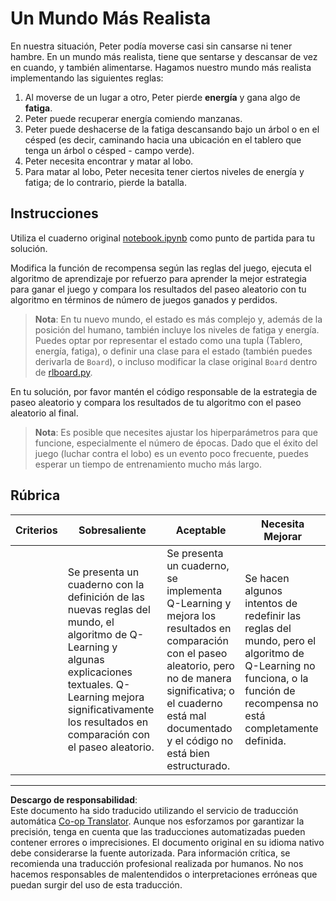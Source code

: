 <!--
CO_OP_TRANSLATOR_METADATA:
{
  "original_hash": "68394b2102d3503882e5e914bd0ff5c1",
  "translation_date": "2025-09-04T00:24:17+00:00",
  "source_file": "8-Reinforcement/1-QLearning/assignment.md",
  "language_code": "es"
}
-->
# Un Mundo Más Realista

En nuestra situación, Peter podía moverse casi sin cansarse ni tener hambre. En un mundo más realista, tiene que sentarse y descansar de vez en cuando, y también alimentarse. Hagamos nuestro mundo más realista implementando las siguientes reglas:

1. Al moverse de un lugar a otro, Peter pierde **energía** y gana algo de **fatiga**.
2. Peter puede recuperar energía comiendo manzanas.
3. Peter puede deshacerse de la fatiga descansando bajo un árbol o en el césped (es decir, caminando hacia una ubicación en el tablero que tenga un árbol o césped - campo verde).
4. Peter necesita encontrar y matar al lobo.
5. Para matar al lobo, Peter necesita tener ciertos niveles de energía y fatiga; de lo contrario, pierde la batalla.

## Instrucciones

Utiliza el cuaderno original [notebook.ipynb](notebook.ipynb) como punto de partida para tu solución.

Modifica la función de recompensa según las reglas del juego, ejecuta el algoritmo de aprendizaje por refuerzo para aprender la mejor estrategia para ganar el juego y compara los resultados del paseo aleatorio con tu algoritmo en términos de número de juegos ganados y perdidos.

> **Nota**: En tu nuevo mundo, el estado es más complejo y, además de la posición del humano, también incluye los niveles de fatiga y energía. Puedes optar por representar el estado como una tupla (Tablero, energía, fatiga), o definir una clase para el estado (también puedes derivarla de `Board`), o incluso modificar la clase original `Board` dentro de [rlboard.py](../../../../8-Reinforcement/1-QLearning/rlboard.py).

En tu solución, por favor mantén el código responsable de la estrategia de paseo aleatorio y compara los resultados de tu algoritmo con el paseo aleatorio al final.

> **Nota**: Es posible que necesites ajustar los hiperparámetros para que funcione, especialmente el número de épocas. Dado que el éxito del juego (luchar contra el lobo) es un evento poco frecuente, puedes esperar un tiempo de entrenamiento mucho más largo.

## Rúbrica

| Criterios | Sobresaliente                                                                                                                                                                                        | Aceptable                                                                                                                                                                              | Necesita Mejorar                                                                                                                           |
| --------- | ---------------------------------------------------------------------------------------------------------------------------------------------------------------------------------------------------- | -------------------------------------------------------------------------------------------------------------------------------------------------------------------------------------- | ------------------------------------------------------------------------------------------------------------------------------------------ |
|           | Se presenta un cuaderno con la definición de las nuevas reglas del mundo, el algoritmo de Q-Learning y algunas explicaciones textuales. Q-Learning mejora significativamente los resultados en comparación con el paseo aleatorio. | Se presenta un cuaderno, se implementa Q-Learning y mejora los resultados en comparación con el paseo aleatorio, pero no de manera significativa; o el cuaderno está mal documentado y el código no está bien estructurado. | Se hacen algunos intentos de redefinir las reglas del mundo, pero el algoritmo de Q-Learning no funciona, o la función de recompensa no está completamente definida. |

---

**Descargo de responsabilidad**:  
Este documento ha sido traducido utilizando el servicio de traducción automática [Co-op Translator](https://github.com/Azure/co-op-translator). Aunque nos esforzamos por garantizar la precisión, tenga en cuenta que las traducciones automatizadas pueden contener errores o imprecisiones. El documento original en su idioma nativo debe considerarse la fuente autorizada. Para información crítica, se recomienda una traducción profesional realizada por humanos. No nos hacemos responsables de malentendidos o interpretaciones erróneas que puedan surgir del uso de esta traducción.